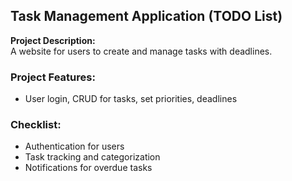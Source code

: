 ## Task Management Application (TODO List)

**Project Description:**  
A website for users to create and manage tasks with deadlines.

### Project Features:
- User login, CRUD for tasks, set priorities, deadlines

### Checklist:
- Authentication for users
- Task tracking and categorization
- Notifications for overdue tasks
